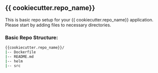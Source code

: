 ## {{ cookiecutter.repo_name}}

This is basic repo setup for your {{ cookiecutter.repo_name}} application. Please start by adding files to necessary directories.

### Basic Repo Structure:

```bash
{{cookiecutter.repo_name}}/
|-- Dockerfile
|-- README.md
|-- helm
|-- src
```

